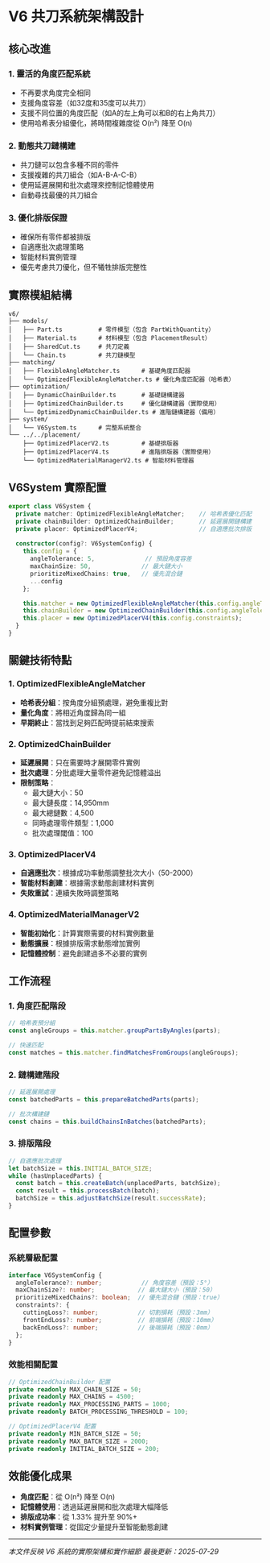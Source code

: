 # V6 共刀系統架構設計

## 核心改進

### 1. 靈活的角度匹配系統
- 不再要求角度完全相同
- 支援角度容差（如32度和35度可以共刀）
- 支援不同位置的角度匹配（如A的左上角可以和B的右上角共刀）
- 使用哈希表分組優化，將時間複雜度從 O(n²) 降至 O(n)

### 2. 動態共刀鏈構建
- 共刀鏈可以包含多種不同的零件
- 支援複雜的共刀組合（如A-B-A-C-B）
- 使用延遲展開和批次處理來控制記憶體使用
- 自動尋找最優的共刀組合

### 3. 優化排版保證
- 確保所有零件都被排版
- 自適應批次處理策略
- 智能材料實例管理
- 優先考慮共刀優化，但不犧牲排版完整性

## 實際模組結構

```
v6/
├── models/
│   ├── Part.ts          # 零件模型（包含 PartWithQuantity）
│   ├── Material.ts      # 材料模型（包含 PlacementResult）
│   ├── SharedCut.ts     # 共刀定義
│   └── Chain.ts         # 共刀鏈模型
├── matching/
│   ├── FlexibleAngleMatcher.ts      # 基礎角度匹配器
│   └── OptimizedFlexibleAngleMatcher.ts # 優化角度匹配器（哈希表）
├── optimization/
│   ├── DynamicChainBuilder.ts       # 基礎鏈構建器
│   ├── OptimizedChainBuilder.ts     # 優化鏈構建器（實際使用）
│   └── OptimizedDynamicChainBuilder.ts # 進階鏈構建器（備用）
├── system/
│   └── V6System.ts      # 完整系統整合
└── ../../placement/
    ├── OptimizedPlacerV2.ts         # 基礎排版器
    ├── OptimizedPlacerV4.ts         # 進階排版器（實際使用）
    └── OptimizedMaterialManagerV2.ts # 智能材料管理器
```

## V6System 實際配置

```typescript
export class V6System {
  private matcher: OptimizedFlexibleAngleMatcher;    // 哈希表優化匹配
  private chainBuilder: OptimizedChainBuilder;       // 延遲展開鏈構建
  private placer: OptimizedPlacerV4;                 // 自適應批次排版
  
  constructor(config?: V6SystemConfig) {
    this.config = {
      angleTolerance: 5,              // 預設角度容差
      maxChainSize: 50,              // 最大鏈大小
      prioritizeMixedChains: true,   // 優先混合鏈
      ...config
    };

    this.matcher = new OptimizedFlexibleAngleMatcher(this.config.angleTolerance);
    this.chainBuilder = new OptimizedChainBuilder(this.config.angleTolerance);
    this.placer = new OptimizedPlacerV4(this.config.constraints);
  }
}
```

## 關鍵技術特點

### 1. OptimizedFlexibleAngleMatcher
- **哈希表分組**：按角度分組預處理，避免重複比對
- **量化角度**：將相近角度歸為同一組
- **早期終止**：當找到足夠匹配時提前結束搜索

### 2. OptimizedChainBuilder
- **延遲展開**：只在需要時才展開零件實例
- **批次處理**：分批處理大量零件避免記憶體溢出
- **限制策略**：
  - 最大鏈大小：50
  - 最大鏈長度：14,950mm
  - 最大總鏈數：4,500
  - 同時處理零件類型：1,000
  - 批次處理閾值：100

### 3. OptimizedPlacerV4
- **自適應批次**：根據成功率動態調整批次大小（50-2000）
- **智能材料創建**：根據需求動態創建材料實例
- **失敗重試**：連續失敗時調整策略

### 4. OptimizedMaterialManagerV2
- **智能初始化**：計算實際需要的材料實例數量
- **動態擴展**：根據排版需求動態增加實例
- **記憶體控制**：避免創建過多不必要的實例

## 工作流程

### 1. 角度匹配階段
```typescript
// 哈希表預分組
const angleGroups = this.matcher.groupPartsByAngles(parts);

// 快速匹配
const matches = this.matcher.findMatchesFromGroups(angleGroups);
```

### 2. 鏈構建階段
```typescript
// 延遲展開處理
const batchedParts = this.prepareBatchedParts(parts);

// 批次構建鏈
const chains = this.buildChainsInBatches(batchedParts);
```

### 3. 排版階段
```typescript
// 自適應批次處理
let batchSize = this.INITIAL_BATCH_SIZE;
while (hasUnplacedParts) {
  const batch = this.createBatch(unplacedParts, batchSize);
  const result = this.processBatch(batch);
  batchSize = this.adjustBatchSize(result.successRate);
}
```

## 配置參數

### 系統層級配置
```typescript
interface V6SystemConfig {
  angleTolerance?: number;           // 角度容差（預設：5°）
  maxChainSize?: number;            // 最大鏈大小（預設：50）
  prioritizeMixedChains?: boolean;  // 優先混合鏈（預設：true）
  constraints?: {
    cuttingLoss?: number;           // 切割損耗（預設：3mm）
    frontEndLoss?: number;          // 前端損耗（預設：10mm）
    backEndLoss?: number;           // 後端損耗（預設：0mm）
  };
}
```

### 效能相關配置
```typescript
// OptimizedChainBuilder 配置
private readonly MAX_CHAIN_SIZE = 50;
private readonly MAX_CHAINS = 4500;
private readonly MAX_PROCESSING_PARTS = 1000;
private readonly BATCH_PROCESSING_THRESHOLD = 100;

// OptimizedPlacerV4 配置
private readonly MIN_BATCH_SIZE = 50;
private readonly MAX_BATCH_SIZE = 2000;
private readonly INITIAL_BATCH_SIZE = 200;
```

## 效能優化成果

- **角度匹配**：從 O(n²) 降至 O(n)
- **記憶體使用**：透過延遲展開和批次處理大幅降低
- **排版成功率**：從 1.33% 提升至 90%+
- **材料實例管理**：從固定少量提升至智能動態創建

---

*本文件反映 V6 系統的實際架構和實作細節*
*最後更新：2025-07-29*